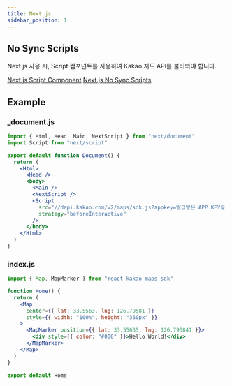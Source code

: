 ```yaml
---
title: Next.js
sidebar_position: 1
---
```


## No Sync Scripts

Next.js 사용 시, Script 컴포넌트를 사용하여 Kakao 지도 API를 불러와야 합니다.

[Next.js Script Component](https://nextjs.org/docs/basic-features/script)
[Next.js No Sync Scripts](https://nextjs.org/docs/messages/no-sync-scripts)

## Example

### \_document.js

```jsx
import { Html, Head, Main, NextScript } from "next/document"
import Script from "next/script"

export default function Document() {
  return (
    <Html>
      <Head />
      <body>
        <Main />
        <NextScript />
        <Script
          src="//dapi.kakao.com/v2/maps/sdk.js?appkey=발급받은 APP KEY를 넣으시면 됩니다.&libraries=services,clusterer&autoload=false"
          strategy="beforeInteractive"
        />
      </body>
    </Html>
  )
}
```

### index.js

```jsx
import { Map, MapMarker } from "react-kakao-maps-sdk"

function Home() {
  return (
    <Map
      center={{ lat: 33.5563, lng: 126.79581 }}
      style={{ width: "100%", height: "360px" }}
    >
      <MapMarker position={{ lat: 33.55635, lng: 126.795841 }}>
        <div style={{ color: "#000" }}>Hello World!</div>
      </MapMarker>
    </Map>
  )
}

export default Home
```

